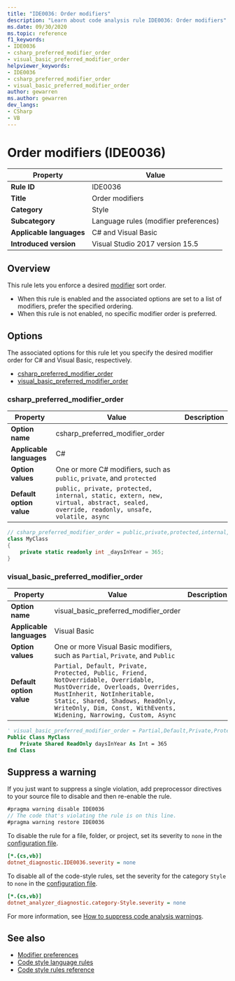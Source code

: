```yaml
---
title: "IDE0036: Order modifiers"
description: "Learn about code analysis rule IDE0036: Order modifiers"
ms.date: 09/30/2020
ms.topic: reference
f1_keywords:
- IDE0036
- csharp_preferred_modifier_order
- visual_basic_preferred_modifier_order
helpviewer_keywords:
- IDE0036
- csharp_preferred_modifier_order
- visual_basic_preferred_modifier_order
author: gewarren
ms.author: gewarren
dev_langs:
- CSharp
- VB
---
```

# Order modifiers (IDE0036)

| Property                 | Value                                 |
|--------------------------|---------------------------------------|
| **Rule ID**              | IDE0036                               |
| **Title**                | Order modifiers                       |
| **Category**             | Style                                 |
| **Subcategory**          | Language rules (modifier preferences) |
| **Applicable languages** | C# and Visual Basic                   |
| **Introduced version**   | Visual Studio 2017 version 15.5       |

## Overview

This rule lets you enforce a desired [modifier](../../../csharp/programming-guide/classes-and-structs/access-modifiers.md) sort order.

- When this rule is enabled and the associated options are set to a list of modifiers, prefer the specified ordering.
- When this rule is not enabled, no specific modifier order is preferred.

## Options

The associated options for this rule let you specify the desired modifier order for C# and Visual Basic, respectively.

- [csharp_preferred_modifier_order](#csharp_preferred_modifier_order)
- [visual_basic_preferred_modifier_order](#visual_basic_preferred_modifier_order)

### csharp_preferred_modifier_order

| Property                 | Value                                                                  | Description |
|--------------------------|------------------------------------------------------------------------|-------------|
| **Option name**          | csharp_preferred_modifier_order                                        |             |
| **Applicable languages** | C#                                                                     |             |
| **Option values**        | One or more C# modifiers, such as `public`, `private`, and `protected` |             |
| **Default option value** | `public, private, protected, internal, static, extern, new, virtual, abstract, sealed, override, readonly, unsafe, volatile, async` | |

```csharp
// csharp_preferred_modifier_order = public,private,protected,internal,static,extern,new,virtual,abstract,sealed,override,readonly,unsafe,volatile,async
class MyClass
{
    private static readonly int _daysInYear = 365;
}
```

### visual_basic_preferred_modifier_order

| Property                 | Value                                                                          | Description |
|--------------------------|--------------------------------------------------------------------------------|-------------|
| **Option name**          | visual_basic_preferred_modifier_order                                          |             |
| **Applicable languages** | Visual Basic                                                                   |             |
| **Option values**        | One or more Visual Basic modifiers, such as `Partial`, `Private`, and `Public` |             |
| **Default option value** | `Partial, Default, Private, Protected, Public, Friend, NotOverridable, Overridable, MustOverride, Overloads, Overrides, MustInherit, NotInheritable, Static, Shared, Shadows, ReadOnly, WriteOnly, Dim, Const, WithEvents, Widening, Narrowing, Custom, Async` | |

```vb
' visual_basic_preferred_modifier_order = Partial,Default,Private,Protected,Public,Friend,NotOverridable,Overridable,MustOverride,Overloads,Overrides,MustInherit,NotInheritable,Static,Shared,Shadows,ReadOnly,WriteOnly,Dim,Const,WithEvents,Widening,Narrowing,Custom,Async
Public Class MyClass
    Private Shared ReadOnly daysInYear As Int = 365
End Class
```

## Suppress a warning

If you just want to suppress a single violation, add preprocessor directives to your source file to disable and then re-enable the rule.

```csharp
#pragma warning disable IDE0036
// The code that's violating the rule is on this line.
#pragma warning restore IDE0036
```

To disable the rule for a file, folder, or project, set its severity to `none` in the [configuration file](../configuration-files.md).

```ini
[*.{cs,vb}]
dotnet_diagnostic.IDE0036.severity = none
```

To disable all of the code-style rules, set the severity for the category `Style` to `none` in the [configuration file](../configuration-files.md).

```ini
[*.{cs,vb}]
dotnet_analyzer_diagnostic.category-Style.severity = none
```

For more information, see [How to suppress code analysis warnings](../suppress-warnings.md).

## See also

- [Modifier preferences](modifier-preferences.md)
- [Code style language rules](language-rules.md)
- [Code style rules reference](index.md)
